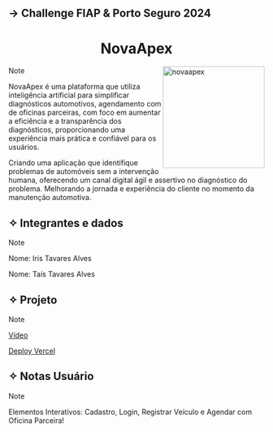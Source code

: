 <h2>→ Challenge FIAP & Porto Seguro 2024</h2>

<h1 align="center">
  NovaApex
</h1> 

<img align="right" alt="novaapex" width="200" src="https://github.com/user-attachments/assets/1709894d-5bdc-48da-a828-6e739f62edae">

> [!NOTE]
> NovaApex é uma plataforma que utiliza inteligência artificial para simplificar diagnósticos automotivos,
> agendamento com de oficinas parceiras, com foco em aumentar a eficiência e a transparência dos diagnósticos,
> proporcionando uma experiência mais prática e confiável para os usuários.
> 
> Criando uma aplicação que identifique problemas de automóveis sem a intervenção humana,
> oferecendo um canal digital ágil e assertivo no diagnóstico do problema.
> Melhorando a jornada e experiência do cliente no momento da manutenção automotiva.
> 


## ✧ Integrantes e dados
> [!NOTE]
> Nome: Iris Tavares Alves
> 
> 
> Nome: Taís Tavares Alves

## ✧ Projeto
> [!NOTE]
> 
> <a href="https://youtu.be/gFoFjoyVRKg?si=nclvbF_gvc8R-b9T">Vídeo</a>
>
> <a href="https://novaapex-smoky.vercel.app/">Deploy Vercel</a>

## ✧ Notas Usuário
> [!NOTE]
> Elementos Interativos: Cadastro, Login, Registrar Veículo e Agendar com Oficina Parceira!
> 
>

